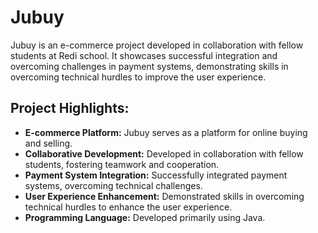 # Jubuy

Jubuy is an e-commerce project developed in collaboration with fellow students at Redi school.
It showcases successful integration and overcoming challenges in payment systems, demonstrating skills in overcoming technical hurdles to improve the user experience.

## Project Highlights:

- **E-commerce Platform:** Jubuy serves as a platform for online buying and selling.
- **Collaborative Development:** Developed in collaboration with fellow students, fostering teamwork and cooperation.
- **Payment System Integration:** Successfully integrated payment systems, overcoming technical challenges.
- **User Experience Enhancement:** Demonstrated skills in overcoming technical hurdles to enhance the user experience.
- **Programming Language:** Developed primarily using Java.
